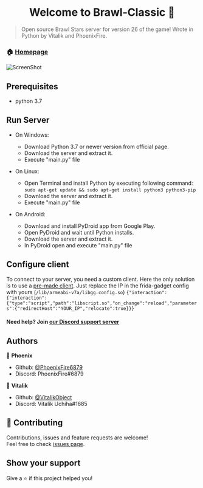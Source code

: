 <h1 align="center">Welcome to Brawl-Classic 👋</h1>

> Open source Brawl Stars server for version 26 of the game! Wrote in Python by Vitalik and PhoenixFire.

### 🏠 [Homepage](https://github.com/PhoenixFire6879/Classic-Brawl/blob/master/README.md)

![ScreenShot](https://cdn.discordapp.com/attachments/704364452891590778/771794463793872966/Screenshot_20201030-195527_Brawl_Client.jpg) 

## Prerequisites

- python 3.7




## Run Server
- On Windows:

    - Download Python 3.7 or newer version from official page.
    - Download the server and extract it.
    - Execute "main.py" file
- On Linux:

    - Open Terminal and install Python by executing following command:
    ```sudo apt-get update && sudo apt-get install python3 python3-pip```
    - Download the server and extract it.
    - Execute "main.py" file
- On Android:

    - Download and install PyDroid app from Google Play.
    - Open PyDroid and wait until Python installs.
    - Download the server and extract it.
    - In PyDroid open and execute "main.py" file


## Configure client
To connect to your server, you need a custom client. Here the only solution is to use a [pre-made client](https://mega.nz/file/7eADFSoK#OCUfaKBD2EfMLZ6sIE5i60A7A53mCZr7l45KixgsRHU). Just replace the IP in the frida-gadget config with yours (```/lib/armeabi-v7a/libgg.config.so```) ```{"interaction":{"interaction":{"type":"script","path":"libscript.so","on_change":"reload","parameters":{"redirectHost":"YOUR_IP","relocate":true}}}```




#### Need help? Join [our Discord support server](https://discord.gg/2t4QXyuSKW)




## Authors

👤 **Phoenix**

* Github: [@PhoenixFire6879](https://github.com/PhoenixFire6879)
* Discord: PhoenixFire#6879


👤 **Vitalik**
* Github: [@VitalikObject](https://github.com/VitalikObject)
* Discord: Vitalik Uchiha#1685
## 🤝 Contributing

Contributions, issues and feature requests are welcome!<br />Feel free to check [issues page](https://github.com/PhoenixFire6879/Classic-Brawl/issues).

## Show your support

Give a ⭐️ if this project helped you!
